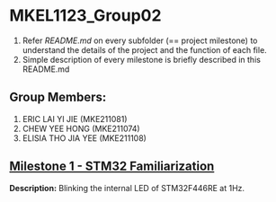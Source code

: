 # MKEL1123_Group02
1. Refer _README.md_ on every subfolder (== project milestone) to understand the details of the project and the function of each file. 
2. Simple description of every milestone is briefly described in this README.md

## Group Members: 
1. ERIC LAI YI JIE (MKE211081)
2. CHEW YEE HONG (MKE211074)
3. ELISIA THO JIA YEE (MKE211108)

## [Milestone 1 - STM32 Familiarization](https://github.com/yeehongchew/MKEL1123_Group02/tree/main/milestone1)
**Description:** Blinking the internal LED of STM32F446RE at 1Hz.

